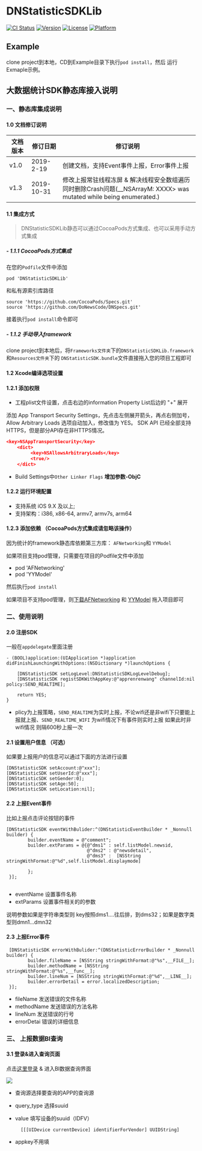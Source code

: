 # DNStatisticSDKLib

[![CI Status](https://img.shields.io/travis/540563689@qq.com/DNStatisticSDKLib.svg?style=flat)](https://travis-ci.org/540563689@qq.com/DNStatisticSDKLib)
[![Version](https://img.shields.io/cocoapods/v/DNStatisticSDKLib.svg?style=flat)](https://cocoapods.org/pods/DNStatisticSDKLib)
[![License](https://img.shields.io/cocoapods/l/DNStatisticSDKLib.svg?style=flat)](https://cocoapods.org/pods/DNStatisticSDKLib)
[![Platform](https://img.shields.io/cocoapods/p/DNStatisticSDKLib.svg?style=flat)](https://cocoapods.org/pods/DNStatisticSDKLib)

## Example


clone project到本地，CD到Example目录下执行`pod install`，然后 运行Exmaple示例。

## 大数据统计SDK静态库接入说明

### 一、静态库集成说明

#### 1.0 文档修订说明
| 文档版本| 修订日期| 修订说明|
| --- | --- | --- |
| v1.0 | 2019-2-19 | 创建文档，支持Event事件上报，Error事件上报|
| v1.3 | 2019-10-31 | 修改上报常驻线程冻屏 & 解决线程安全数组遍历同时删除Crash问题(__NSArrayM: XXXX> was mutated while being enumerated.)|

#### 1.1 集成方式

> DNStatisticSDKLib静态可以通过CocoaPods方式集成、也可以采用手动方式集成

#####  - 1.1.1  CocoaPods方式集成

在您的`Podfile`文件中添加 
	
	pod 'DNStatisticSDKLib'

和私有源索引库路径

	source 'https://github.com/CocoaPods/Specs.git'
	source 'https://github.com/DoNewsCode/DNSpecs.git'
接着执行`pod install`命令即可	

#####  - 1.1.2 手动导入framework

clone project到本地后，将`Frameworks文件夹`下的`DNStatisticSDKLib.framework` 和`Resources文件夹`下的 `DNStatisticSDK.bundle`文件直接拖入您的项目工程即可

#### 1.2 Xcode编译选项设置

#### 1.2.1 添加权限

+ 工程plist文件设置，点击右边的information Property List后边的 "+" 展开

添加 App Transport Security Settings，先点击左侧展开箭头，再点右侧加号，Allow Arbitrary Loads 选项自动加入，修改值为 YES。 SDK API 已经全部支持HTTPS，但是部分API存在非HTTPS情况。

```json
<key>NSAppTransportSecurity</key>
    <dict>
         <key>NSAllowsArbitraryLoads</key>
         <true/>
    </dict>
```

+ Build Settings中`Other Linker Flags` **增加参数-ObjC**

#### 1.2.2 运行环境配置

+ 支持系统 iOS 9.X 及以上;
+ 支持架构：i386, x86-64, armv7, armv7s, arm64


#### 1.2.3 添加依赖 （CocoaPods方式集成请忽略该操作）
因为统计的framework静态库依赖第三方库： `AFNetworking`和 `YYModel`

如果项目支持pod管理，只需要在项目的Podfile文件中添加

 + pod 'AFNetworking'
 + pod 'YYModel'

然后执行`pod install `

如果项目不支持pod管理，则[下载AFNetworking](https://github.com/AFNetworking/AFNetworking.git) 和 [YYModel](https://github.com/ibireme/YYModel.git) 拖入项目即可



### 二、使用说明

#### 2.0 注册SDK

一般在`appdelegate`里面注册

```
- (BOOL)application:(UIApplication *)application didFinishLaunchingWithOptions:(NSDictionary *)launchOptions {

    [DNStatisticSDK setLogLevel:DNStatisticSDKLogLevelDebug];
    [DNStatisticSDK registSDKWithAppKey:@"apprenrenwang" channelId:nil policy:SEND_REALTIME];
    
    return YES;
}

```

* plicy为上报策略，`SEND_REALTIME`为实时上报，不论wifi还是非wifi下只要能上报就上报、`SEND_REALTIME_WIFI` 为wifi情况下有事件则实时上报 如果此时非wifi情况 则隔600秒上报一次

#### 2.1 设置用户信息 （可选）

如果要上报用户的信息可以通过下面的方法进行设置

```
[DNStatisticSDK setAccount:@"xxx"];
[DNStatisticSDK setUserId:@"xxx"];
[DNStatisticSDK setGender:0];
[DNStatisticSDK setAge:50];
[DNStatisticSDK setLocation:nil];
```

#### 2.2 上报Event事件

比如上报点击评论按钮的事件

```
[DNStatisticSDK eventWithBulider:^(DNStatisticEventBuilder * _Nonnull builder) {
        builder.eventName = @"comment";
        builder.extParams = @{@"dms1" : self.listModel.newsid,
                              @"dms2" : @"newsdetail",
                              @"dms3" :  [NSString stringWithFormat:@"%d",self.listModel.displaymode]
                              
        };
 }];
    
```

* eventName 设置事件名称
* extParams 设置事件相关的的参数

说明参数如果是字符串类型则 key按照dms1....往后排，到dms32；如果是数字类型则dmn1...dmn32

#### 2.3 上报Error事件

```
 [DNStatisticSDK errorWithBulider:^(DNStatisticErrorBuilder * _Nonnull builder) {
        builder.fileName = [NSString stringWithFormat:@"%s",__FILE__];
        builder.methodName = [NSString stringWithFormat:@"%s",__func__];
        builder.lineNum = [NSString stringWithFormat:@"%d",__LINE__];
        builder.errorDetail = error.localizedDescription;
 }];
```

* fileName 发送错误的文件名称
* methodName 发送错误的方法名称
* lineNum  发送错误的行号
* errorDetai 错误的详细信息

### 三、 上报数据BI查询

#### 3.1 登录&进入查询页面

点击[这里登录](http://bi2.tagtic.cn/d/WxYtDVBmk/ri-zhi-cha-xun?orgId=1) & 进入BI数据查询界面

![](./images/d1.png)

* 查询源选择要查询的APP的查询源
* query_type 选择suuid
* value 填写设备的suuid（IDFV）
	
		[[[UIDevice currentDevice] identifierForVendor] UUIDString]
* appkey不用填